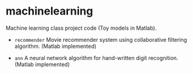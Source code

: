 # machinelearning
Machine learning class project code (Toy models in Matlab).

- `recommender`
Movie recommender system using collaborative filtering algorithm. (Matlab implemented)

- `ann`
A neural network algorithm for hand-written digit recognition. (Matlab implemented)
